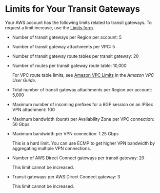# Limits for Your Transit Gateways<a name="transit-gateway-limits"></a>

Your AWS account has the following limits related to transit gateways\. To request a limit increase, use the [Limits form](https://console.aws.amazon.com/support/home#/case/create?issueType=service-limit-increase&limitType=vpc)\.
+ Number of transit gateways per Region per account: 5
+ Number of transit gateway attachments per VPC: 5
+ Number of transit gateway route tables per transit gateway: 20
+ Number of routes per transit gateway route table: 10,000

  For VPC route table limits, see [Amazon VPC Limits](https://docs.aws.amazon.com/vpc/latest/userguide/amazon-vpc-limits.html) in the *Amazon VPC User Guide*\.
+ Total number of transit gateway attachments per Region per account: 5,000
+ Maximum number of incoming prefixes for a BGP session on an IPSec VPN attachment: 100
+ Maximum bandwidth \(burst\) per Availability Zone per VPC connection: 50 Gbps
+ Maximum bandwidth per VPN connection: 1\.25 Gbps

  This is a hard limit\. You can use ECMP to get higher VPN bandwidth by aggregating multiple VPN connections\.
+ Number of AWS Direct Connect gateways per transit gateway: 20

  This limit cannot be increased\.
+ Transit gateways per AWS Direct Connect gateway: 3

  This limit cannot be increased\.